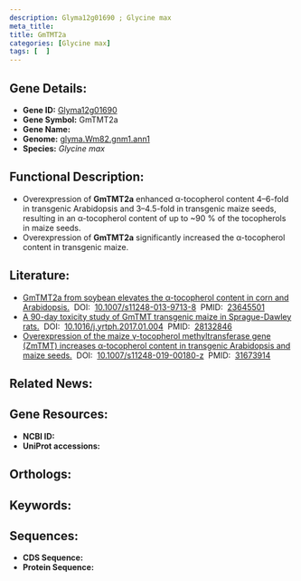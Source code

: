 ```yaml
---
description: Glyma12g01690 ; Glycine max
meta_title:
title: GmTMT2a
categories: [Glycine max]
tags: [  ]
---
```


## Gene Details:
- **Gene ID:**	[Glyma12g01690]()
- **Gene Symbol:** GmTMT2a
- **Gene Name:** 
- **Genome:** [glyma.Wm82.gnm1.ann1]()
- **Species:** *Glycine max*

## Functional Description:
   - Overexpression of **GmTMT2a** enhanced α-tocopherol content 4–6-fold in transgenic Arabidopsis and 3–4.5-fold in transgenic maize seeds, resulting in an α-tocopherol content of up to ~90 % of the tocopherols in maize seeds.
   - Overexpression of **GmTMT2a** significantly increased the α-tocopherol content in transgenic maize.

## Literature:
   - [GmTMT2a from soybean elevates the α-tocopherol content in corn and Arabidopsis.]( https://link.springer.com/article/10.1007/s11248-013-9713-8)&nbsp;&nbsp;DOI:&nbsp;&nbsp;[10.1007/s11248-013-9713-8](https://link.springer.com/article/10.1007/s11248-013-9713-8)&nbsp;&nbsp;PMID:&nbsp;&nbsp;[23645501](https://pubmed.ncbi.nlm.nih.gov/23645501/)
   - [A 90-day toxicity study of GmTMT transgenic maize in Sprague-Dawley rats.]( https://www.sciencedirect.com/science/article/pii/S0273230017300041?via%3Dihub)&nbsp;&nbsp;DOI:&nbsp;&nbsp;[10.1016/j.yrtph.2017.01.004](https://www.sciencedirect.com/science/article/pii/S0273230017300041?via%3Dihub)&nbsp;&nbsp;PMID:&nbsp;&nbsp;[28132846](https://pubmed.ncbi.nlm.nih.gov/28132846/)
   - [Overexpression of the maize γ-tocopherol methyltransferase gene (ZmTMT) increases α-tocopherol content in transgenic Arabidopsis and maize seeds.]( https://link.springer.com/article/10.1007/s11248-019-00180-z)&nbsp;&nbsp;DOI:&nbsp;&nbsp;[10.1007/s11248-019-00180-z](https://link.springer.com/article/10.1007/s11248-019-00180-z)&nbsp;&nbsp;PMID:&nbsp;&nbsp;[31673914](https://pubmed.ncbi.nlm.nih.gov/31673914/)

## Related News:

## Gene Resources:
- **NCBI ID:** [](https://www.ncbi.nlm.nih.gov/gene/?term=)
- **UniProt accessions:** [](https://www.uniprot.org/uniprotkb//entry)

## Orthologs:

## Keywords:


## Sequences:
- **CDS Sequence:**
- **Protein Sequence:**
